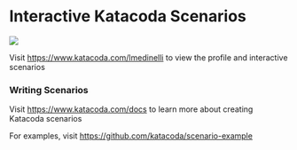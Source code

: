 # Interactive Katacoda Scenarios

[![](http://shields.katacoda.com/katacoda/lmedinelli/count.svg)](https://www.katacoda.com/lmedinelli "Get your profile on Katacoda.com")

Visit https://www.katacoda.com/lmedinelli to view the profile and interactive scenarios

### Writing Scenarios
Visit https://www.katacoda.com/docs to learn more about creating Katacoda scenarios

For examples, visit https://github.com/katacoda/scenario-example
